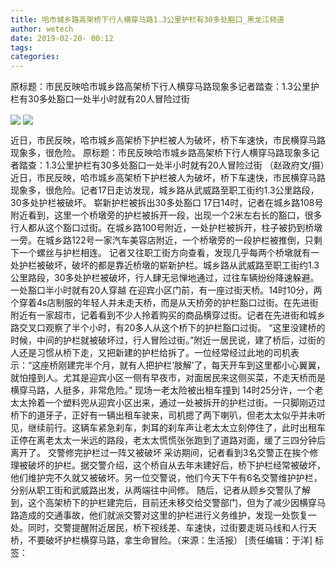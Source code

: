 ```yaml
---
title: 哈市城乡路高架桥下行人横穿马路1.3公里护栏有30多处豁口_黑龙江频道
author: wetech
date: 2019-02-20- 00:12
tags: 
categories: 
---
```

原标题：市民反映哈市城乡路高架桥下行人横穿马路现象多记者踏查：1.3公里护栏有30多处豁口一处半小时就有20人冒险过街
<!-- more -->
                
<img align="center" border="0" src="http://p1.ifengimg.com/a/2019_08/354a0e24ff02e3f_size263_w392_h244.png" />
                
<img align="center" border="0" src="http://p2.ifengimg.com/a/2016/0810/204c433878d5cf9size1_w16_h16.png" />
            
近日，市民反映，哈市城乡高架桥下护栏被人为破坏，桥下车速快，市民横穿马路现象多，很危险。
原标题：市民反映哈市城乡路高架桥下行人横穿马路现象多记者踏查：1.3公里护栏有30多处豁口一处半小时就有20人冒险过街
（赵政府文/摄）近日，市民反映，哈市城乡高架桥下护栏被人为破坏，桥下车速快，市民横穿马路现象多，很危险。记者17日走访发现，城乡路从武威路至职工街约1.3公里路段，30多处护栏被破坏。
崭新护栏被拆出30多处豁口
17日14时，记者在城乡路108号附近看到，这里一个桥墩旁的护栏被拆开一段，出现一个2米左右长的豁口，很多行人都从这个豁口过街。在城乡路100号附近，一处护栏被拆开，柱子被扔到桥墩一旁。在城乡路122号一家汽车美容店附近，一个桥墩旁的一段护栏被推倒，只剩下一个螺丝与护栏相连。
记者又往职工街方向查看，发现几乎每两个桥墩就有一处护栏被破坏，破坏的都是靠近桥墩的崭新护栏。城乡路从武威路至职工街约1.3公里路段，30多处护栏被破坏，行人肆无忌惮地通过，过往车辆纷纷降速躲避。
一处豁口半小时就有20人穿越
在迎宾小区门前，有一座过街天桥。14时10分，两个穿着4s店制服的年轻人并未走天桥，而是从天桥旁的护栏豁口过街。在先进街附近有一家超市，记着看到不少人拎着购买的商品横穿过街。记者在先进街和城乡路交叉口观察了半个小时，有20多人从这个桥下的护栏豁口过街。
“这里没建桥的时候，中间的护栏就被破坏过，行人冒险过街。”附近一居民说，建了桥后，过街的人还是习惯从桥下走，又把新建的护栏给拆了。一位经常经过此地的司机表示：“这座桥刚建完半个月，就有人把护栏‘肢解’了，每天开车到这里都小心翼翼，就怕撞到人。尤其是迎宾小区一侧有早夜市，对面居民来这侧买菜，不走天桥而是横穿马路，人挺多，非常危险。”
现场一老太险被出租车撞到
14时25分许，一个老太太拎着一个塑料兜从迎宾小区出来，通过一处被拆开的护栏过街。一只脚刚迈过桥下的道牙子，正好有一辆出租车驶来，司机摁了两下喇叭，但老太太似乎并未听见，继续前行。这辆车紧急刹车，刺耳的刹车声让老太太立刻停住了，此时出租车正停在离老太太一米远的路段，老太太慌慌张张跑到了道路对面，缓了三四分钟后离开了。
交警修完护栏过一阵又被破坏
采访期间，记者看到3名交警正在挨个修理被破坏的护栏。据交警介绍，这个桥自从去年末建好后，桥下护栏经常被破坏，他们维护完不久就又被破坏。另一位交警说，他们今天下午有6名交警维护护栏，分别从职工街和武威路出发，从两端往中间修。
随后，记者从顾乡交警队了解到，这个高架桥下的护栏建完后，目前还未移交给交警部门，但为了减少因横穿马路造成的交通事故，他们就派交警对这里的护栏进行义务维护，发现一处恢复一处。同时，交警提醒附近居民，桥下视线差、车速快，过街要走斑马线和人行天桥，不要破坏护栏横穿马路，拿生命冒险。（来源：生活报）
[责任编辑：于洋]
标签：
 
 
 
             
